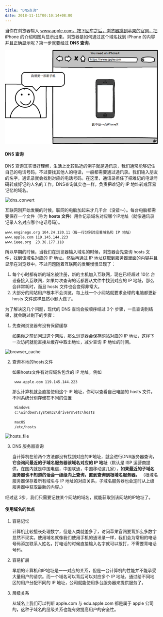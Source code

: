 ```yaml
---
title: "DNS查询"
date: 2018-11-11T00:10:14+08:00
---
```


当你在浏览器输入 www.apple.com。按下回车之后，浏览器跳到苹果的官网，把 iPhone 的介绍和图片显示出来。浏览器是如何通过这个域名找到 iPhone 的内容并且正确显示呢？第一步就要经过 **DNS 查询**。

![域名browser](https://raw.githubusercontent.com/EngineGirl/enginegirl.github.io/markdown/images/browser.png)

#### DNS 查询

DNS 查询其实很好理解，生活上比较贴近的例子就是通讯录，我们通常能够记住自己的电话号码，不过要找其他人的电话，一般都需要通过通讯录。我们输入朋友的名字，通讯录就会找到对应的电话号码。在这里，通讯录担任了把难记的电话号码转成好记的人名的工作。DNS查询其实也一样，负责把难记的 IP 地址转成容易记忆的域名。

![dns_convert](https://coding.net/u/WindsonYang/p/WindsonYang.coding.me/git/raw/markdown/images/base/dns/dns_convert.png)

互联网刚开始发展的时候，联网的电脑加起来才几千台（没错～）。每台电脑都需要保存一个文件（称为 **hosts 文件**）用作记录域名对应哪个IP地址（就像通讯录记录人名对应哪个电话号码）。

    www.enginego.org 104.24.120.11（每一行分别对应着域名和 IP 地址）
    www.apple.com 119.145.144.223
    www.ieee.org  23.38.177.118

所以早期的时候，当我们在浏览器输入域名的时候，浏览器会先查询 hosts 文件，找到该域名对应的 IP 地址。然后再通过 IP 地址获取到服务器里面的内容并且显示在浏览器中。不过问题随着互联网的发展慢慢显现了：

1. 每个小时都有新的域名被注册，新的主机加入互联网，现在已经超过 10亿 台设备接入互联网，如果每次查询的话都要从文件中找到对应的 IP 地址，那么会非常耗时，而且 hosts 文件也会变得非常大。
2. 大部分的网站用户根本不会浏览，每上线一个小网站就要求全球的电脑都更新 hosts 文件这样显然小题大做了。


为了解决这几个问题，现代的 DNS 查询会按顺序经过 3个 步骤，一旦查询到结果，就会跳过剩下的步骤：

1. 先查询浏览器有没有保留缓存

    如果你之前访问过这个网站，那么浏览器会保存网站对应的 IP 地址，这样下一次访问就能直接从缓存中取出地址，减少查询 IP 地址的时间。

![browser_cache](https://coding.net/u/WindsonYang/p/WindsonYang.coding.me/git/raw/markdown/images/base/dns/browser_cache.png)

2. 查询本地的hosts文件

    如果hosts文件有对应域名包含的 IP 地址，例如

        www.apple.com 119.145.144.223

    那么计算机就会直接使用这个 IP 地址，你可以查看自己电脑的 hosts 文件，不同系统分别存储在不同的位置

        Windows
        c:\windows\system32\drivers\etc\hosts

        macOS
        /etc/hosts

![hosts_file](https://coding.net/u/WindsonYang/p/WindsonYang.coding.me/git/raw/markdown/images/base/dns/root.png)

3. DNS 服务器查询

    当计算机在前两个方法都没有找到对应的IP地址，就会进行DNS服务器查询，**它会询问最近的子域名服务器该域名对应的 IP 地址**（默认是 ISP 运营商提供，在国内就是中国电信，中国联通，中国移动这几家），**如果最近的子域名服务器也不知道的话会一级级向上查询，直到查询到根域名服务器。**  （根域名服务器保存着所有域名与 IP 地址的对应关系，子域名服务器也会定时从上级服务器中获取最新的内容。）
    
经过这 3步，我们只需要记住某个网站的域名，就能获取到该网站的IP地址了。

#### 使用域名的优点

1. 容易记忆

    计算机比较擅长处理数字，但是人类就差多了，访问苹果官网要背那么多数字显然不现实。使用域名就像我们使用手机的通讯录一样，我们会为常用的电话号码添加联系人姓名，打电话的时候直接输入名字就可以拨打，不需要背电话号码。

2. 容易扩展

    早期的计算机和IP地址是一一对应的关系，但是一台计算机的性能并不能承受大量用户的请求。而一个域名可以背后可以对应多个 IP 地址。通过给不同地区的用户分配不同的 IP 地址，公司就能使用多台服务器来提供服务了。
      
3. 层级关系
    
    从域名上我们可以判断 apple.com 与 edu.apple.com 都是属于 apple 公司的，这种子域名的层级关系也能有效提高用户的安全性。
